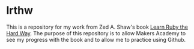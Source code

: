 # lrthw

This is a repository for my work from Zed A. Shaw's book [Learn Ruby the Hard Way](https://learnrubythehardway.org/book/). The purpose of this repository is to allow Makers Academy to see my progress with the book and to allow me to practice using Github. 
